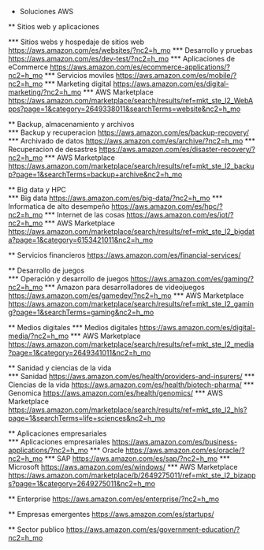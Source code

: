 * Soluciones AWS

** Sitios web y aplicaciones	

*** Sitios webs y hospedaje de sitios web	                            https://aws.amazon.com/es/websites/?nc2=h_mo
*** Desarrollo y pruebas	                                            https://aws.amazon.com/es/dev-test/?nc2=h_mo
*** Aplicaciones de eCommerce	                                        https://aws.amazon.com/es/ecommerce-applications/?nc2=h_mo
*** Servicios moviles	                                                https://aws.amazon.com/es/mobile/?nc2=h_mo
*** Marketing digital	                                                https://aws.amazon.com/es/digital-marketing/?nc2=h_mo
*** AWS Marketplace	                                                    https://aws.amazon.com/marketplace/search/results/ref=mkt_ste_l2_WebApps?page=1&category=2649338011&searchTerms=website&nc2=h_mo
                                                                        
** Backup, almacenamiento y archivos	                                
*** Backup y recuperacion	                                            https://aws.amazon.com/es/backup-recovery/
*** Archivado de datos	                                                https://aws.amazon.com/es/archive/?nc2=h_mo
*** Recuperacion de desastres              	                            https://aws.amazon.com/es/disaster-recovery/?nc2=h_mo
*** AWS Marketplace	                                                    https://aws.amazon.com/marketplace/search/results/ref=mkt_ste_l2_backup?page=1&searchTerms=backup+archive&nc2=h_mo
                                                                        
** Big data y HPC	                                                    
*** Big data	                                                        https://aws.amazon.com/es/big-data/?nc2=h_mo
*** Informatica de alto desempeño	                                    https://aws.amazon.com/es/hpc/?nc2=h_mo
*** Internet de las cosas	                                            https://aws.amazon.com/es/iot/?nc2=h_mo
*** AWS Marketplace	                                                    https://aws.amazon.com/marketplace/search/results/ref=mkt_ste_l2_bigdata?page=1&category=6153421011&nc2=h_mo
                                                                        
** Servicios financieros	          	                                https://aws.amazon.com/es/financial-services/
                                                                                                                                               
** Desarrollo de juegos	                                                
*** Operación y desarrollo de juegos	                                https://aws.amazon.com/es/gaming/?nc2=h_mo
*** Amazon para desarrolladores de videojuegos	                        https://aws.amazon.com/es/gamedev/?nc2=h_mo
*** AWS Marketplace	                                                    https://aws.amazon.com/marketplace/search/results/ref=mkt_ste_l2_gaming?page=1&searchTerms=gaming&nc2=h_mo

** Medios digitales	
*** Medios digitales	                                                https://aws.amazon.com/es/digital-media/?nc2=h_mo
*** AWS Marketplace	                                                    https://aws.amazon.com/marketplace/search/results/ref=mkt_ste_l2_media?page=1&category=2649341011&nc2=h_mo

** Sanidad y ciencias de la vida	
*** Sanidad	                                                            https://aws.amazon.com/es/health/providers-and-insurers/
*** Ciencias de la vida	                                                https://aws.amazon.com/es/health/biotech-pharma/
*** Genomica	                                                        https://aws.amazon.com/es/health/genomics/
*** AWS Marketplace	                                                    https://aws.amazon.com/marketplace/search/results/ref=mkt_ste_l2_hls?page=1&searchTerms=life+sciences&nc2=h_mo

** Aplicaciones empresariales	
*** Aplicaciones empresariales	                                        https://aws.amazon.com/es/business-applications/?nc2=h_mo
*** Oracle	                                                            https://aws.amazon.com/es/oracle/?nc2=h_mo
*** SAP	                                                                https://aws.amazon.com/es/sap/?nc2=h_mo
*** Microsoft	                                                        https://aws.amazon.com/es/windows/
*** AWS Marketplace	                                                    https://aws.amazon.com/marketplace/b/2649275011/ref=mkt_ste_l2_bizapps?page=1&category=2649275011&nc2=h_mo

** Enterprise	                                                        https://aws.amazon.com/es/enterprise/?nc2=h_mo

** Empresas emergentes		                                            https://aws.amazon.com/es/startups/

** Sector publico		                                                https://aws.amazon.com/es/government-education/?nc2=h_mo
